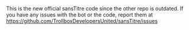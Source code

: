 This is the new official sansTitre code since the other repo is outdated. If you have any issues with the bot or the code, report them at https://github.com/TrollboxDevelopersUnited/sansTitre/issues
